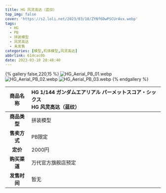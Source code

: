 ```yaml
---
title: HG 风灵高达（蓝纹）
top_img: false
cover: 'https://s2.loli.net/2023/03/10/ZYNf6DwPSCUrAvx.webp'
tags:
  - HG
  - PB
  - 拼装模型
  - 风灵高达
  - 未发售
categories: [模型,机体模型,风灵高达]
abbrlink: 614cac0b
date: 2023-03-10 20:48:40
---
```


{% gallery false,220,15 %}
![HG_Aerial_PB_01.webp](https://s2.loli.net/2023/03/10/ZYNf6DwPSCUrAvx.webp)
![HG_Aerial_PB_02.webp](https://s2.loli.net/2023/03/10/mOoGDLRBwzxWiUy.webp)
![HG_Aerial_PB_03.webp](https://s2.loli.net/2023/03/10/uUl9T4DGW8jv3s6.webp)
{% endgallery %}

| **商品名称** | HG 1/144 ガンダムエアリアル パーメットスコア・シックス<br>HG 风灵高达（蓝纹） |
|:---:|:---|
| **商品类型** | 拼装模型 |
| **售卖方式** | PB限定 |
| **定价** | 2000円 |
| **购买渠道** | 万代官方旗舰店预定 |
| **发售时间** | 暂无 |